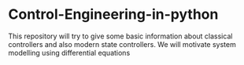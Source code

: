 # Control-Engineering-in-python
This repository will try to give some basic information about classical controllers and also modern state controllers. We will motivate system modelling using differential equations 
